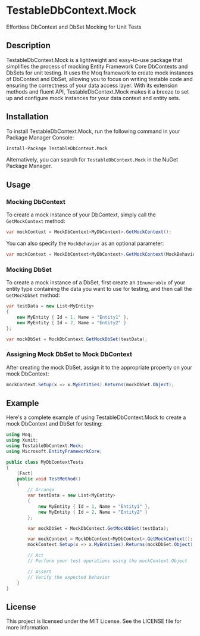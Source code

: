 # TestableDbContext.Mock

Effortless DbContext and DbSet Mocking for Unit Tests

## Description

TestableDbContext.Mock is a lightweight and easy-to-use package that simplifies the process of mocking Entity Framework Core DbContexts and DbSets for unit testing. It uses the Moq framework to create mock instances of DbContext and DbSet, allowing you to focus on writing testable code and ensuring the correctness of your data access layer. With its extension methods and fluent API, TestableDbContext.Mock makes it a breeze to set up and configure mock instances for your data context and entity sets.

## Installation

To install TestableDbContext.Mock, run the following command in your Package Manager Console:

```sh
Install-Package TestableDbContext.Mock
```

Alternatively, you can search for `TestableDbContext.Mock` in the NuGet Package Manager.

## Usage

### Mocking DbContext

To create a mock instance of your DbContext, simply call the `GetMockContext` method:

```csharp
var mockContext = MockDbContext<MyDbContext>.GetMockContext();
```

You can also specify the `MockBehavior` as an optional parameter:

```csharp
var mockContext = MockDbContext<MyDbContext>.GetMockContext(MockBehavior.Strict);
```

### Mocking DbSet

To create a mock instance of a DbSet, first create an `IEnumerable` of your entity type containing the data you want to use for testing, and then call the `GetMockDbSet` method:

```csharp
var testData = new List<MyEntity>
{
    new MyEntity { Id = 1, Name = "Entity1" },
    new MyEntity { Id = 2, Name = "Entity2" }
};

var mockDbSet = MockDbContext.GetMockDbSet(testData);
```

### Assigning Mock DbSet to Mock DbContext

After creating the mock DbSet, assign it to the appropriate property on your mock DbContext:

```csharp
mockContext.Setup(x => x.MyEntities).Returns(mockDbSet.Object);
```

## Example

Here's a complete example of using TestableDbContext.Mock to create a mock DbContext and DbSet for testing:

```csharp
using Moq;
using Xunit;
using TestableDbContext.Mock;
using Microsoft.EntityFrameworkCore;

public class MyDbContextTests
{
    [Fact]
    public void TestMethod()
    {
        // Arrange
        var testData = new List<MyEntity>
        {
            new MyEntity { Id = 1, Name = "Entity1" },
            new MyEntity { Id = 2, Name = "Entity2" }
        };

        var mockDbSet = MockDbContext.GetMockDbSet(testData);

        var mockContext = MockDbContext<MyDbContext>.GetMockContext();
        mockContext.Setup(x => x.MyEntities).Returns(mockDbSet.Object);

        // Act
        // Perform your test operations using the mockContext.Object

        // Assert
        // Verify the expected behavior
    }
}
```

## License

This project is licensed under the MIT License. See the LICENSE file for more information.
